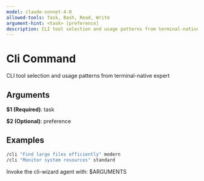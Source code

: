 ```yaml
---
model: claude-sonnet-4-0
allowed-tools: Task, Bash, Read, Write
argument-hint: <task> [preference]
description: CLI tool selection and usage patterns from terminal-native expert
---
```


# Cli Command

CLI tool selection and usage patterns from terminal-native expert

## Arguments

**$1 (Required)**: task

**$2 (Optional)**: preference

## Examples

```bash
/cli "Find large files efficiently" modern
/cli "Monitor system resources" standard
```

Invoke the cli-wizard agent with: $ARGUMENTS
